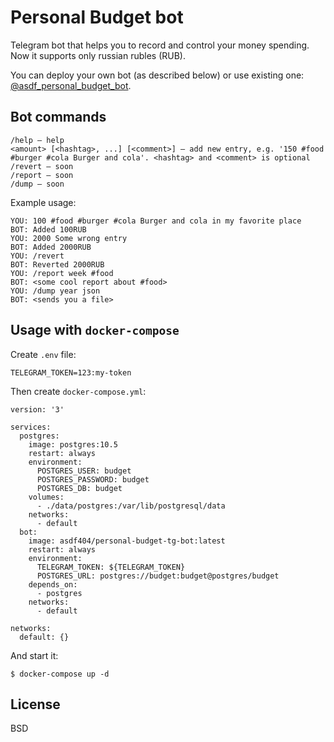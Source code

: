 # Personal Budget bot

Telegram bot that helps you to record and control your money spending. Now it supports only russian rubles (RUB).

You can deploy your own bot (as described below) or use existing one: [@asdf_personal_budget_bot](https://t.me/asdf_personal_budget_bot).

## Bot commands

```
/help — help
<amount> [<hashtag>, ...] [<comment>] — add new entry, e.g. '150 #food #burger #cola Burger and cola'. <hashtag> and <comment> is optional
/revert — soon
/report — soon
/dump — soon
```

Example usage:

```
YOU: 100 #food #burger #cola Burger and cola in my favorite place
BOT: Added 100RUB
YOU: 2000 Some wrong entry
BOT: Added 2000RUB
YOU: /revert
BOT: Reverted 2000RUB
YOU: /report week #food
BOT: <some cool report about #food>
YOU: /dump year json
BOT: <sends you a file>
```

## Usage with `docker-compose`

Create `.env` file:

```
TELEGRAM_TOKEN=123:my-token
```

Then create `docker-compose.yml`:

```
version: '3'

services:
  postgres:
    image: postgres:10.5
    restart: always
    environment:
      POSTGRES_USER: budget
      POSTGRES_PASSWORD: budget
      POSTGRES_DB: budget
    volumes:
      - ./data/postgres:/var/lib/postgresql/data
    networks:
      - default
  bot:
    image: asdf404/personal-budget-tg-bot:latest
    restart: always
    environment:
      TELEGRAM_TOKEN: ${TELEGRAM_TOKEN}
      POSTGRES_URL: postgres://budget:budget@postgres/budget
    depends_on:
      - postgres
    networks:
      - default

networks:
  default: {}
```

And start it:

```
$ docker-compose up -d
```

## License

BSD
